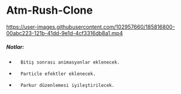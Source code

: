 # Atm-Rush-Clone

https://user-images.githubusercontent.com/102957660/185816800-00abc223-121b-41dd-9e1d-4cf3316db8a1.mp4

##### Notlar:
*       Bitiş sonrası animasyonlar eklenecek.
*       Particle efektler eklenecek.
*       Parkur düzenlemesi iyileştirilecek.    
